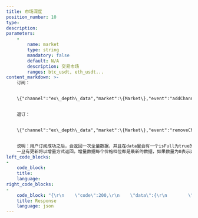 ```yaml
---
title: 市场深度
position_number: 10
type:
description:
parameters:
    -
        name: market
        type: string
        mandatory: false
        default: N/A
        description: 交易市场
        ranges: btc_usdt, eth_usdt...
content_markdown: >-
    订阅：


    \{"channel":"ex\_depth\_data","market":\{Market\},"event":"addChannel"\}


    退订：


    \{"channel":"ex\_depth\_data","market":\{Market\},"event":"removeChannel"\}


    说明：用户订阅成功之后，会返回一次全量数据，并且在data里会有一个isFull为true的字段做为标识，之后,
    一旦有更新将以增量方式返回。增量数据每个价格档位都是最新的数据，如果数量为0表示这个价格档位已经被成交或取消。
left_code_blocks:
-
    code_block:
    title:
    language:
right_code_blocks:
-
    code_block: "{\r\n    \"code\":200,\r\n    \"data\":{\r\n        \"market\":\"eth_usdt\",\r\n        \"depth\":\"0\",\r\n        \"last\":301.22,\r\n        \"asks\":[[101.00,2.0000],[102.00,1.0000],[103.00,1.0000]],\r\n        \"bids\":[[98.00,1.0000],[99.00,1.0000],[100.00,1.0000]],\r\n        \"channel\":\"ex_depth_data\",\r\n        \"isFull\":true\r\n    },\r\n    \"info\":\"success\"\r\n}"
    title: Response
    language: json
---
```

